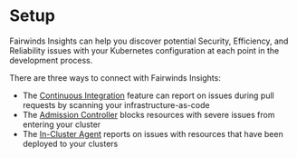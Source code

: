 # Setup

Fairwinds Insights can help you discover potential Security, Efficiency, and Reliability
issues with your Kubernetes configuration at each point in the development process.

There are three ways to connect with Fairwinds Insights:
* The [Continuous Integration](/run/ci/about) feature can report on issues during pull requests by scanning your infrastructure-as-code
* The [Admission Controller](/run/admission/about) blocks resources with severe issues from entering your cluster
* The [In-Cluster Agent](/run/agent/about) reports on issues with resources that have been deployed to your clusters
